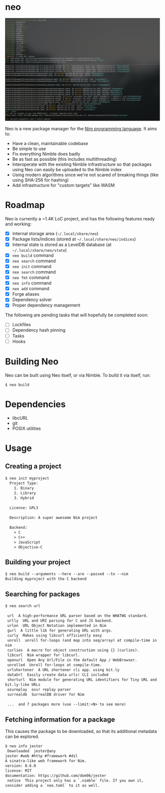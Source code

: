 # neo
![An image of Neo compiling itself](assets/neo-compile.jpg)

Neo is a new package manager for the [Nim programming language](https://nim-lang.org). It aims to:
- Have a clean, maintainable codebase
- Be simple to use
- Fix everything Nimble does badly
- Be as fast as possible (this includes multithreading)
- Interoperate with the existing Nimble infrastructure so that packages using Neo can easily be uploaded to the Nimble index
- Using modern algorithms since we're not scared of breaking things (like using SHA-256 for hashing)
- Add infrastructure for "custom targets" like WASM

# Roadmap
Neo is currently a ~1.4K LoC project, and has the following features ready and working:
- [X] Internal storage area (`~/.local/share/neo`)
- [X] Package lists/indices (stored at `~/.local/share/neo/indices`)
- [X] Internal state is stored as a LevelDB database (at `~/.local/share/neo/state`)
- [X] `neo build` command
- [X] `neo search` command
- [X] `neo init` command
- [X] `neo search` command
- [X] `neo fmt` command
- [X] `neo info` command
- [X] `neo add` command
- [X] Forge aliases
- [X] Dependency solver
- [X] Proper dependency management

The following are pending tasks that will hopefully be completed soon:
- [ ] Lockfiles
- [ ] Dependency hash pinning
- [ ] Tasks
- [ ] Hooks

# Building Neo
Neo can be built using Neo itself, or via Nimble. To build it via itself, run:
```
$ neo build
```

# Dependencies
- libcURL
- git
- POSIX utilities

# Usage
## Creating a project
```command
$ neo init myproject
  Project Type:
    1. Binary
    2. Library
    3. Hybrid
  
  License: GPL3

  Description: A super awesome Nim project

  Backend:
    > C
    > C++
    > JavaScript
    > Objective-C
```

## Building your project
```command
$ neo build --arguments --here --are --passed --to --nim
Building myproject with the C backend
```

## Searching for packages
```command
$ neo search url

 url  A high-performance URL parser based on the WHATWG standard.
 urlly  URL and URI parsing for C and JS backend.
 urlon  URL Object Notation implemented in Nim
 gurl  A little lib for generating URL with args.
 curly  Makes using libcurl efficiently easy
 unroll  unroll for-loops (and map into seq/array) at compile-time in nim
 curlies  A macro for object construction using {} (curlies).
 libcurl  Nim wrapper for libcurl.
 openurl  Open Any Url/File in the default App / WebBrowser.
 unrolled  Unroll for-loops at compile-time.
 urlshortener  A URL shortener cli app. using bit.ly
 dataUrl  Easily create data urls! CLI included
 shorturl  Nim module for generating URL identifiers for Tiny URL and bit.ly-like URLs
 osureplay  osu! replay parser
 surrealdb  SurrealDB driver for Nim

 ...  and 7 packages more (use --limit:<N> to see more)
```

## Fetching information for a package
This causes the package to be downloaded, so that its
additional metadata can be explored.

```command
$ neo info jester
 Downloaded  jester@any
jester #web #http #framework #dsl
A sinatra-like web framework for Nim.
version: 0.6.0
license: MIT
documentation: https://github.com/dom96/jester
 notice  This project only has a `.nimble` file. If you own it, consider adding a `neo.toml` to it as well.
```
